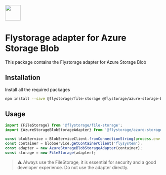 <img src="https://raw.githubusercontent.com/duna-oss/flystorage/main/flystorage.svg" width="50px" height="50px" />

# Flystorage adapter for Azure Storage Blob

This package contains the Flystorage adapter for Azure Storage Blob

## Installation

Install all the required packages

```bash
npm install --save @flystorage/file-storage @flystorage/azure-storage-blob @azure/storage-blob
```

## Usage

```typescript
import {FileStorage} from '@flystorage/file-storage';
import {AzureStorageBlobStorageAdapter} from '@flystorage/azure-storage-blob';

const blobService = BlobServiceClient.fromConnectionString(process.env.AZURE_DSN!);
const container = blobService.getContainerClient('flysystem');
const adapter = new AzureStorageBlobStorageAdapter(container);
const storage = new FileStorage(adapter);
```

> ⚠️ Always use the FileStorage, it is essential for security and a good developer
> experience. Do not use the adapter directly.

